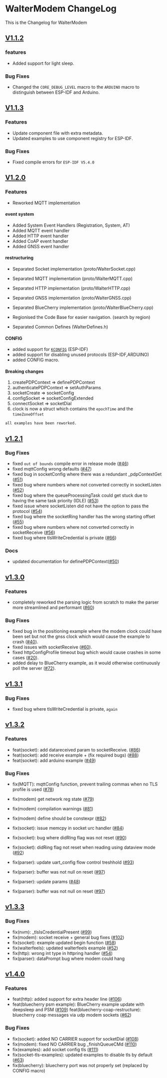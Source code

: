 # WalterModem ChangeLog

This is the Changelog for WalterModem

## [V1.1.2](https://github.com/QuickSpot/walter-esp-idf/releases/tag/v1.1.2)

### features

- Added support for light sleep.

### Bug Fixes

- Changed the `CORE_DEBUG_LEVEL` macro to the `ARDUINO` macro to distinguish between ESP-IDF and Arduino.

## [V1.1.3](https://github.com/QuickSpot/walter-esp-idf/releases/tag/v1.1.3)

### Features

- Update component file with extra metadata.
- Updated examples to use component registry for ESP-IDF.

### Bug Fixes

- Fixed compile errors for `ESP-IDF V5.4.0`

## [V1.2.0](https://github.com/QuickSpot/walter-esp-idf/releases/tag/v1.1.2)

### Features

- Reworked MQTT implementation

#### event system

- Added System Event Handlers (Registration, System, AT)
- Added MQTT event handler
- Added HTTP event handler
- Added CoAP event handler
- Added GNSS event handler

#### restructuring

- Separated Socket implementation (proto/WalterSocket.cpp)
- Separated MQTT implementation (proto/WalterMQTT.cpp)
- Separated HTTP implementation (proto/WalterHTTP.cpp)
- Separated GNSS implementation (proto/WalterGNSS.cpp)
- Separated BlueCherry implementation (proto/WalterBlueCherry.cpp)

- Regionised the Code Base for easier navigation. (search by region)

- Separated Common Defines (WalterDefines.h)

#### CONFIG

- added support for [`KCONFIG`](https://docs.espressif.com/projects/esp-idf/en/stable/esp32/api-reference/kconfig.html) (ESP-IDF)
- added support for disabling unused protocols (ESP-IDF,ARDUINO)
- added CONFIG macro.

#### Breaking changes

1) createPDPContext => definePDPContext
2) authenticatePDPContext => setAuthParams
3) socketCreate => socketConfig
4) configSocket => socketConfigExtended
5) connectSocket => socketDial
6) clock is now a struct which contains the `epochTime` and the `timeZoneOffset`

`all examples have been reworked.`

## [v1.2.1](https://github.com/QuickSpot/walter-esp-idf/releases/tag/v1.1.2)

### Bug Fixes

- fixed `out of bounds` compile error in release mode ([#46](https://github.com/QuickSpot/walter-esp-idf/issues/46))
- fixed mqttConfig wrong defaults ([#47](https://github.com/QuickSpot/walter-esp-idf/issues/47))
- fixed bug in socketConfig where there was a redundant _pdpContextGet ([#51](https://github.com/QuickSpot/walter-esp-idf/issues/51))
- fixed bug where numbers where not converted correctly in socketListen ([#52](https://github.com/QuickSpot/walter-esp-idf/issues/52))
- fixed bug where the queueProcessingTask could get stuck due to having the same task priority (IDLE) ([#53](https://github.com/QuickSpot/walter-esp-idf/issues/53))
- fixed issue where socketListen did not have the option to pass the protocol ([#54](https://github.com/QuickSpot/walter-esp-idf/issues/54))
- fixed bug where the socketRing handler has the wrong starting offset ([#55](https://github.com/QuickSpot/walter-esp-idf/issues/55))
- fixed bug where numbers where not converted correctly in socketReceive ([#56](https://github.com/QuickSpot/walter-esp-idf/issues/56))
- fixed bug where tlsWriteCredential is private ([#66](https://github.com/QuickSpot/walter-esp-idf/issues/66))

### Docs

- updated documentation for definePDPContext([#50](https://github.com/QuickSpot/walter-esp-idf/issues/50))

## [v1.3.0](https://github.com/QuickSpot/walter-esp-idf/releases/tag/v1.3.0)

### Features

- completely reworked the parsing logic from scratch to make the parser more streamlined and performant ([#60](https://github.com/QuickSpot/walter-esp-idf/commit/96cf8a11f4b11a48cdcb1ac65b50a8466612b610))


### Bug Fixes

- fixed bug in the positioning example where the modem clock could have been set but not the gnss clock which would cause the example to crash ([#40](https://github.com/QuickSpot/walter-arduino/commit/1186de955351ab41da8b128c8cec31d735bc385d)).
- fixed issues with socketReceive ([#60](https://github.com/QuickSpot/walter-esp-idf/commit/96cf8a11f4b11a48cdcb1ac65b50a8466612b610)).
- fixed httpConfigProfile timeout bug which would cause crashes in some cases ([#20](https://github.com/QuickSpot/walter-esp-idf/commit/d3a7da0e66fbaf555d4ab2940043ca290a0c9177)).
- added delay to BlueCherry example, as it would otherwise continuously poll the server ([#72](https://github.com/QuickSpot/walter-esp-idf/commit/3d0f4e5ca57c1aac28dbc922682d8ec83f39f4f9)).

## [v1.3.1](https://github.com/QuickSpot/walter-esp-idf/releases/tag/v1.3.1)

### Bug Fixes

- fixed bug where tlsWriteCredential is private, `again`

## [v1.3.2](https://github.com/QuickSpot/walter-esp-idf/releases/tag/v1.3.2)

### Features

- feat(socket): add datareceived param to socketReceive. ([#86](https://github.com/QuickSpot/walter-esp-idf/pull/86))
- feat(socket): add receive example + (fix required bugs) ([#88](https://github.com/QuickSpot/walter-esp-idf/pull/88))
- feat(socket): add arduino example ([#49](https://github.com/QuickSpot/walter-arduino/pull/49))



### Bug Fixes

- fix(MQTT): mqttConfig function, prevent trailing commas when no TLS profile is used ([#78](https://github.com/QuickSpot/walter-esp-idf/pull/78))

- fix(modem) get network reg state ([#79](https://github.com/QuickSpot/walter-esp-idf/pull/79))
- fix(modem) compilation warnings ([#81](https://github.com/QuickSpot/walter-esp-idf/pull/81))
- fix(modem) define should be constexpr ([#82](https://github.com/QuickSpot/walter-esp-idf/pull/82))
- fix(socket): issue memcpy in socket urc handler ([#84](https://github.com/QuickSpot/walter-esp-idf/pull/84))
- fix(socket): bug where didRIng flag was not reset ([#90](https://github.com/QuickSpot/walter-esp-idf/pull/90))
- fix(socket): didRing flag not reset when reading using dataview mode ([#92](https://github.com/QuickSpot/walter-esp-idf/pull/92))
- fix(parser): update uart_config flow control treshhold ([#93](https://github.com/QuickSpot/walter-esp-idf/pull/93))
- fix(parser): buffer was not null on reset ([#97](https://github.com/QuickSpot/walter-esp-idf/pull/97))
- fix(parser): update params ([#48](https://github.com/QuickSpot/walter-arduino/pull/48))
- fix(parser): buffer was not null on reset ([#97](https://github.com/QuickSpot/walter-esp-idf/pull/97))

## [v1.3.3](https://github.com/QuickSpot/walter-esp-idf/releases/tag/v1.3.3)

### Bug Fixes

- fix(nvm): _tlsIsCredentialPresent ([#99](https://github.com/QuickSpot/walter-esp-idf/pull/99))
- fix(modem): socket receive + general bug fixes ([#102](https://github.com/QuickSpot/walter-esp-idf/pull/102))
- fix(socket): example updated begin function ([#58](https://github.com/QuickSpot/walter-arduino/pull/58))
- fix(walterfeels): updated walterfeels example ([#52](https://github.com/QuickSpot/walter-arduino/pull/52))
- fix(http): wrong int type in httpring handler ([#54](https://github.com/QuickSpot/walter-arduino/pull/54))
- fix(parser): dataPrompt bug where modem could hang

## [v1.4.0](https://github.com/QuickSpot/walter-esp-idf/releases/tag/v1.4.0)

### Features

- feat(http): added support for extra header line ([#106](https://github.com/QuickSpot/walter-esp-idf/pull/106))
- feat(bluecherry psm example): BlueCherry example update with deepsleep and PSM ([#109](https://github.com/QuickSpot/walter-esp-idf/pull/109))
feat(bluecherry-coap-restructure): bluecherry coap messages via udp modem sockets ([#62](https://github.com/QuickSpot/walter-arduino/pull/62))


### Bug Fixes

- fix(socket): added NO CARRIER support for socketDial ([#108](https://github.com/QuickSpot/walter-esp-idf/pull/108))
- fix(modem): fixed NO CARRIER bug _finishQueueCMd ([#110](https://github.com/QuickSpot/walter-esp-idf/pull/110))
- fix(examples): add socket config tls ([#111](https://github.com/QuickSpot/walter-esp-idf/pull/111))
- fix(socket-tls-examples): updated examples to disable tls by default ([#63](https://github.com/QuickSpot/walter-arduino/pull/63))
- fix(bluecherry): bluecherry port was not properly set (replaced by CONFIG macro)
